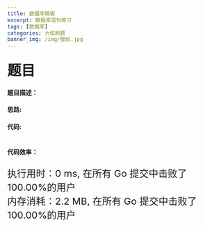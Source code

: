 ```yaml
---
title: 数据库模板
excerpt: 数据库语句练习
tags: [数据库]
categories: 力扣刷题
banner_img: /img/壁纸.jpg
---
```


### <font size=6px>题目</font>

#### 题目描述：



#### 思路:





#### 代码:

```golang

```

#### 代码效率：

<p class="note note-primary"; style="font-size:22px">
   执行用时：0 ms, 在所有 Go 提交中击败了100.00%的用户<br>
   内存消耗：2.2 MB, 在所有 Go 提交中击败了100.00%的用户
</p>